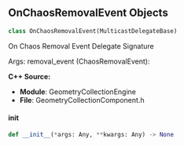 ## OnChaosRemovalEvent Objects

```python
class OnChaosRemovalEvent(MulticastDelegateBase)
```

On Chaos Removal Event  Delegate Signature

Args:
    removal_event (ChaosRemovalEvent):

**C++ Source:**

- **Module**: GeometryCollectionEngine
- **File**: GeometryCollectionComponent.h

<a id="unreal.OnChaosRemovalEvent.__init__"></a>

#### __init__

```python
def __init__(*args: Any, **kwargs: Any) -> None
```

<a id="unreal.OnChaosRemovalEvents"></a>